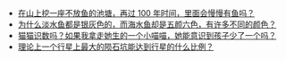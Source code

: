+ [在山上挖一座不放鱼的池塘，再过 100 年时间，里面会慢慢有鱼吗？](https://daily.zhihu.com/story/9781998)
+ [为什么淡水鱼都是银灰色的，而海水鱼却是五颜六色，有许多不同的颜色？](https://daily.zhihu.com/story/9781986)
+ [猫猫识数吗？如果我拿走她生的一个小喵喵，她能意识到孩子少了一个吗？](https://daily.zhihu.com/story/9781987)
+ [理论上一个行星上最大的陨石坑能达到行星的什么比例？](https://daily.zhihu.com/story/9781988)
